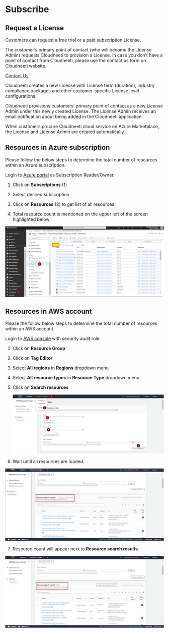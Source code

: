 Subscribe
=========

Request a License
-----------------

Customers can request a free trial or a paid subscription License.

The customer’s primary point of contact (who will become the License Admin)
requests Cloudneeti to provision a License. In case you don’t have a point of
contact from Cloudneeti, please use the contact us form on Cloudneeti website.

[Contact Us](https://www.cloudneeti.com/contact_us)

Cloudneeti creates a new License with License term (duration), industry
compliance packages and other customer-specific License level configurations.

Cloudneeti provisions customers’ primary point of contact as a new License Admin
under this newly created License. The License Admin receives an email
notification about being added in the Cloudneeti application.

When customers procure Cloudneeti cloud service on Azure Marketplace, the
License and License Admin are created automatically.

Resources in Azure subscription
-------------------------------

Please follow the below steps to determine the total number of resources within
an Azure subscription.

Login to [Azure portal](https://portal.azure.com) as Subscription Reader/Owner.

1.  Click on **Subscriptions** (1)

2.  Select desired subscription

3.  Click on **Resources** (2) to get list of all resources

4.  Total resource count is mentioned on the upper left of the screen
    highlighted below

![Azure Resources](.././images/Subscribe/Azure_Resources.png#thumbnail)

Resources in AWS account
------------------------

Please the follow below steps to determine the total number of resources within
an AWS account.

Login to [AWS console](https://console.aws.amazon.com) with security audit role

1.  Click on **Resource Group**

2.  Click on **Tag Editor**

3.  Select **All regions** in **Regions** dropdown menu

4.  Select **All resource types** in **Resource Type** dropdown menu

5.  Click on **Search resources**

	![AWS Resources](.././images/Subscribe/AWS_Resources.png#thumbnail)

6.  Wait until all resources are loaded.

   ![AWS Resources](.././images/Subscribe/Loading_Resources.png#thumbnail)

7.  Resource count will appear next to **Resource search results**

   ![Azure Resources](.././images/Subscribe/Resource_Search_Result.png#thumbnail)
